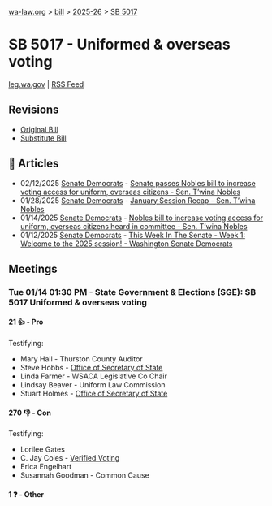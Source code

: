 [wa-law.org](/) > [bill](/bill/) > [2025-26](/bill/2025-26/) > [SB 5017](/bill/2025-26/sb/5017/)

# SB 5017 - Uniformed & overseas voting
[leg.wa.gov](https://app.leg.wa.gov/billsummary?BillNumber=5017&Year=2025&Initiative=false) | [RSS Feed](./rss.xml)

## Revisions
* [Original Bill](1/)
* [Substitute Bill](S/)

## 📰 Articles
* 02/12/2025 [Senate Democrats](/org/senate_democrats/) - [Senate passes Nobles bill to increase voting access for uniform, overseas citizens - Sen. T’wina Nobles](https://senatedemocrats.wa.gov/nobles/2025/02/12/senate-passes-nobles-bill-to-increase-voting-access-for-uniform-overseas-citizens/#:~:text=Senate%20Bill%205017)
* 01/28/2025 [Senate Democrats](/org/senate_democrats/) - [January Session Recap - Sen. T’wina Nobles](https://senatedemocrats.wa.gov/nobles/2025/01/28/january-session-recap-2/#:~:text=SB%205017)
* 01/14/2025 [Senate Democrats](/org/senate_democrats/) - [Nobles bill to increase voting access for uniform, overseas citizens heard in committee - Sen. T’wina Nobles](https://senatedemocrats.wa.gov/nobles/2025/01/14/nobles-bill-to-increase-voting-access-for-uniform-overseas-citizens-heard-in-committee/#:~:text=Senate%20Bill%205017)
* 01/12/2025 [Senate Democrats](/org/senate_democrats/) - [This Week In The Senate - Week 1: Welcome to the 2025 session! - Washington Senate Democrats](https://senatedemocrats.wa.gov/blog/2025/01/12/this-week-in-the-senate-week-1-welcome-to-the-2025-session/#:~:text=Senate%20Bill%205017)

## Meetings
### Tue 01/14 01:30 PM - State Government & Elections (SGE): SB 5017 Uniformed & overseas voting
#### 21 👍 - Pro
Testifying:
* Mary Hall - Thurston County Auditor
* Steve Hobbs - [Office of Secretary of State](/org/office_of_secretary_of_state/)
* Linda Farmer - WSACA Legislative Co Chair
* Lindsay Beaver - Uniform Law Commission
* Stuart Holmes - [Office of Secretary of State](/org/office_of_secretary_of_state/)

#### 270 👎 - Con
Testifying:
* Lorilee Gates
* C. Jay Coles - [Verified Voting](/org/verified_voting/)
* Erica Engelhart
* Susannah Goodman - Common Cause

#### 1 ❓ - Other
